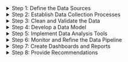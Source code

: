 <details><summary>Step 1: Define the Data Sources</summary>
<p>

* Identify all the sources of data that the law firm wants to analyze, including internal data sources such as financial records, customer data, and employee data, and external data sources such as market research reports, social media data, and economic indicators.
* Determine the format of the data (e.g. structured or unstructured) and how frequently it is updated.
* Determine if there are any legal or regulatory restrictions that need to be considered when collecting or analyzing the data.

</p>
</details>

<details><summary>Step 2: Establish Data Collection Processes</summary>
<p>

* Determine the best way to collect data from each source, taking into account the frequency of updates, the size of the data, and any legal or privacy requirements.
* Develop scripts or automation tools to collect the data on a regular basis, and test these tools to ensure they are functioning properly.
* Ensure that the data is securely stored and backed up to protect against data loss or security breaches.

</p>
</details>

<details><summary>Step 3: Clean and Validate the Data</summary>
<p>

* Clean the data to ensure it is accurate and consistent, and remove any duplicates or irrelevant information.
* Validate the data to ensure that it is complete and accurate, and that it meets the legal and privacy requirements of the law firm.
* Create a master data set that combines data from different sources and eliminates any redundant data.

</p>
</details>

<details><summary>Step 4: Develop a Data Model</summary>
<p>

* Determine the best way to structure the data so that it can be easily analyzed and visualized.
* Develop a data model that captures the relationships between the different types of data, and ensures that the data is properly normalized and indexed for efficient analysis.
* Test the data model to ensure that it can handle the volume of data and types of analysis required by the law firm.

</p>
</details>

<details><summary>Step 5: Implement Data Analysis Tools</summary>
<p>

* Choose the best data analysis tools for the law firm's needs, such as data visualization tools like Tableau.
* Set up these tools and configure them to work with the law firm's data pipeline.
* Develop custom dashboards and reports as needed to handle the unique needs of the law firm.

</p>
</details>

<details><summary>Step 6: Monitor and Refine the Data Pipeline</summary>
<p>

* Continuously monitor the data pipeline to ensure that it is functioning properly and providing accurate insights.
* Incorporate new data sources into the pipeline as needed, and optimize the data model to improve performance.
* Refine the data analytics capabilities as needed to ensure that the law firm is getting the insights it needs to make informed decisions.
* Ensure that the data pipeline is scalable and can handle increases in data volume or complexity over time.

</p>
</details>

<details><summary>Step 7: Create Dashboards and Reports</summary>
<p>

* Use Tableau to create dashboards and reports that visualize the insights generated by the data pipeline.
* Work with the law firm's stakeholders to determine the best way to present the data and ensure that it is actionable.
* Ensure that the dashboards and reports are customizable and can be updated in real-time as new data becomes available.

</p>
</details>

<details><summary>Step 8: Provide Recommendations</summary>
<p>

* Analyze the data and provide insights to the law firm on the profitability of each sector it operates in.
* Identify areas where the law firm could improve its operations or take advantage of
